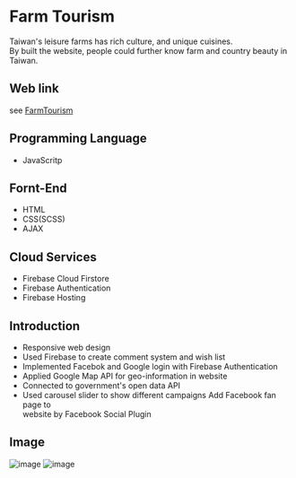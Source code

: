 # Farm Tourism

Taiwan's leisure farms has rich culture, and unique cuisines.<br>
By built the website, people could further know farm and country beauty in Taiwan.<br>

## Web link
see [FarmTourism](https://framweb-79896.firebaseapp.com/)

## Programming Language
* JavaScritp
## Fornt-End
* HTML
* CSS(SCSS)
* AJAX
## Cloud Services
* Firebase Cloud Firstore 
* Firebase Authentication 
* Firebase Hosting
## Introduction
* Responsive web design<br> 
* Used Firebase to create comment system and wish list<br> 
* Implemented  Facebok and Google login with Firebase Authentication<br> 
* Applied Google Map API for geo-information in website<br> 
* Connected to government's open data API<br>  
* Used carousel slider to show different campaigns Add Facebook fan page to<br> 
website by Facebook Social Plugin<br>
## Image
![image](https://github.com/ssuchen/FarmTourismWeb/blob/master/farm_pic_001.jpg)
![image](https://github.com/ssuchen/FarmTourismWeb/blob/master/farm_pic_002.jpg)
